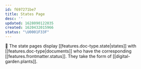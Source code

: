 ```yaml
---
id: f697271be7
title: States Page
desc: ''
updated: 1628090122035
created: 1620432015966
status: "\U0001F33F"
---
```


🔖 The state pages display [[features.doc-type.state|states]] with [[features.doc-type|documents]] who have the corresponding [[features.frontmatter.status]]. They take the form of [[digital-garden.plants]].
